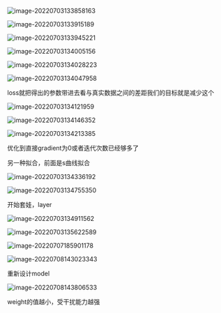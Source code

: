 ![image-20220703133858163](img/image-20220703133858163.png)



![image-20220703133915189](img/image-20220703133915189.png)

![image-20220703133945221](img/image-20220703133945221.png)





![image-20220703134005156](img/image-20220703134005156.png)

![image-20220703134028223](img/image-20220703134028223.png)





![image-20220703134047958](img/image-20220703134047958.png)



loss就把得出的参数带进去看与真实数据之间的差距我们的目标就是减少这个

![image-20220703134121959](img/image-20220703134121959.png)

![image-20220703134146352](img/image-20220703134146352.png)



![image-20220703134213385](img/image-20220703134213385.png)

优化到直接gradient为0或者迭代次数已经够多了



另一种拟合，前面是s曲线拟合

![image-20220703134336192](img/image-20220703134336192.png)



![image-20220703134755350](img/image-20220703134755350.png)

开始套娃，layer

![image-20220703134911562](img/image-20220703134911562.png)

![image-20220703135622589](img/image-20220703135622589.png)





![image-20220707185901178](img/image-20220707185901178.png)

![image-20220708143023343](img/image-20220708143023343.png)

重新设计model

![image-20220708143806533](img/image-20220708143806533.png)

weight的值越小，受干扰能力越强

